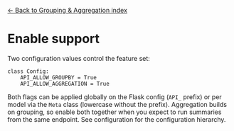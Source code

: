 [← Back to Grouping & Aggregation index](index.md)

# Enable support
Two configuration values control the feature set:
```
class Config:
    API_ALLOW_GROUPBY = True
    API_ALLOW_AGGREGATION = True
```
Both flags can be applied globally on the Flask config (`API_` prefix) or
per model via the `Meta` class (lowercase without the prefix). Aggregation
builds on grouping, so enable both together when you expect to run
summaries from the same endpoint. See configuration for the
configuration hierarchy.

